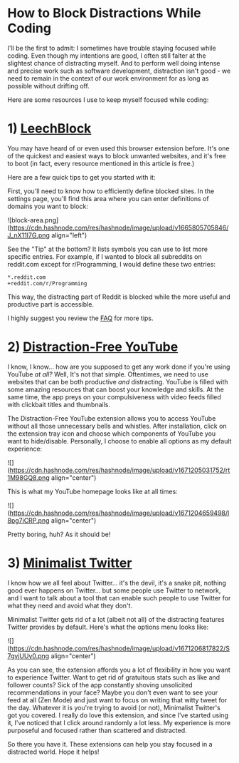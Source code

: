 # How to Block Distractions While Coding

I'll be the first to admit: I sometimes have trouble staying focused while coding. Even though my intentions are good, I often still falter at the slightest chance of distracting myself. And to perform well doing intense and precise work such as software development, distraction isn't good - we need to remain in the context of our work environment for as long as possible without drifting off.

Here are some resources I use to keep myself focused while coding:

# 1) [LeechBlock](https://chrome.google.com/webstore/detail/leechblock-ng/blaaajhemilngeeffpbfkdjjoefldkok?hl=en-US)

You may have heard of or even used this browser extension before. It's one of the quickest and easiest ways to block unwanted websites, and it's free to boot (in fact, every resource mentioned in this article is free.)

Here are a few quick tips to get you started with it:

First, you'll need to know how to efficiently define blocked sites. In the settings page, you'll find this area where you can enter definitions of domains you want to block:

![block-area.png](https://cdn.hashnode.com/res/hashnode/image/upload/v1665805705846/J_nX11I7G.png align="left")

See the "Tip" at the bottom? It lists symbols you can use to list more specific entries. For example, if I wanted to block all subreddits on reddit.com except for r/Programming, I would define these two entries:

```plaintext
*.reddit.com
+reddit.com/r/Programming
```

This way, the distracting part of Reddit is blocked while the more useful and productive part is accessible.

I highly suggest you review the [FAQ](https://www.proginosko.com/leechblock/faq/) for more tips.

# 2) [Distraction-Free YouTube](https://chrome.google.com/webstore/detail/df-tube-distraction-free/mjdepdfccjgcndkmemponafgioodelna?hl=en)

I know, I know... how are you supposed to get any work done if you're using YouTube *at all?* Well, It's not that simple. Oftentimes, we need to use websites that can be both productive *and* distracting. YouTube is filled with some amazing resources that can boost your knowledge and skills. At the same time, the app preys on your compulsiveness with video feeds filled with clickbait titles and thumbnails.

The Distraction-Free YouTube extension allows you to access YouTube without all those unnecessary bells and whistles. After installation, click on the extension tray icon and choose which components of YouTube you want to hide/disable. Personally, I choose to enable all options as my default experience:

![](https://cdn.hashnode.com/res/hashnode/image/upload/v1671205031752/rt1M98GQ8.png align="center")

This is what my YouTube homepage looks like at all times:

![](https://cdn.hashnode.com/res/hashnode/image/upload/v1671204659498/l8pg7iCRP.png align="center")

Pretty boring, huh? As it should be!

# 3) [Minimalist Twitter](https://chrome.google.com/webstore/detail/minimal-theme-for-twitter/pobhoodpcipjmedfenaigbeloiidbflp?hl=en)

I know how we all feel about Twitter... it's the devil, it's a snake pit, nothing good ever happens on Twitter... but some people use Twitter to network, and I want to talk about a tool that can enable such people to use Twitter for what they need and avoid what they don't.

Minimalist Twitter gets rid of a lot (albeit not all) of the distracting features Twitter provides by default. Here's what the options menu looks like:

![](https://cdn.hashnode.com/res/hashnode/image/upload/v1671206817822/S7gvjUUy0.png align="center")

As you can see, the extension affords you a lot of flexibility in how you want to experience Twitter. Want to get rid of gratuitous stats such as like and follower counts? Sick of the app constantly shoving unsolicited recommendations in your face? Maybe you don't even want to see your feed at all (Zen Mode) and just want to focus on writing that witty tweet for the day. Whatever it is you're trying to avoid (or not), Minimalist Twitter's got you covered. I really do love this extension, and since I've started using it, I've noticed that I click around randomly a lot less. My experience is more purposeful and focused rather than scattered and distracted.

So there you have it. These extensions can help you stay focused in a distracted world. Hope it helps!